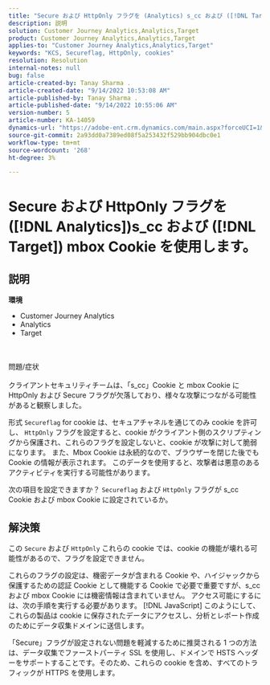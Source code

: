 ```yaml
---
title: "Secure および HttpOnly フラグを (Analytics) s_cc および ([!DNL Target]) mbox Cookie?"
description: 説明
solution: Customer Journey Analytics,Analytics,Target
product: Customer Journey Analytics,Analytics,Target
applies-to: "Customer Journey Analytics,Analytics,Target"
keywords: "KCS, Secureflag, HttpOnly, cookies"
resolution: Resolution
internal-notes: null
bug: false
article-created-by: Tanay Sharma .
article-created-date: "9/14/2022 10:53:08 AM"
article-published-by: Tanay Sharma .
article-published-date: "9/14/2022 10:55:06 AM"
version-number: 5
article-number: KA-14059
dynamics-url: "https://adobe-ent.crm.dynamics.com/main.aspx?forceUCI=1&pagetype=entityrecord&etn=knowledgearticle&id=f8741f6a-1b34-ed11-9db1-002248086735"
source-git-commit: 2a93dd0a7389ed08f5a253432f529bb904dbc0e1
workflow-type: tm+mt
source-wordcount: '268'
ht-degree: 3%

---
```


# Secure および HttpOnly フラグを ([!DNL Analytics])s_cc および ([!DNL Target]) mbox Cookie を使用します。

## 説明

<b>環境</b>
- Customer Journey Analytics
- Analytics
- Target 



<br><br>問題/症状<br><br>
クライアントセキュリティチームは、「s_cc」Cookie と mbox Cookie に HttpOnly および Secure フラグが欠落しており、様々な攻撃につながる可能性があると観察しました。

形式 `Secureflag` for cookie は、セキュアチャネルを通じてのみ cookie を許可し、 `HttpOnly` フラグを設定すると、cookie がクライアント側のスクリプティングから保護され、これらのフラグを設定しないと、cookie が攻撃に対して脆弱になります。 また、Mbox Cookie は永続的なので、ブラウザーを閉じた後でも Cookie の情報が表示されます。 このデータを使用すると、攻撃者は悪意のあるアクティビティを実行する可能性があります。

次の項目を設定できますか？ `Secureflag` および `HttpOnly` フラグが s_cc Cookie および mbox Cookie に設定されているか。


## 解決策


この `Secure` および `HttpOnly` これらの cookie では、cookie の機能が壊れる可能性があるので、フラグを設定できません。

これらのフラグの設定は、機密データが含まれる Cookie や、ハイジャックから保護するための認証 Cookie として機能する Cookie で必要で重要ですが、s_cc および mbox Cookie には機密情報は含まれていません。 アクセス可能にするには、次の手順を実行する必要があります。 [!DNL JavaScript] このようにして、これらの製品は cookie に保存されたデータにアクセスし、分析とレポート作成のためにデータ収集ドメインに送信します。

「Secure」フラグが設定されない問題を軽減するために推奨される 1 つの方法は、データ収集でファーストパーティ SSL を使用し、ドメインで HSTS ヘッダーをサポートすることです。そのため、これらの cookie を含め、すべてのトラフィックが HTTPS を使用します。
